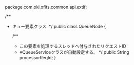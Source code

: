 
package com.oki.ofits.common.api.extif;

/**
 * キュー要素クラス.
 */
public class QueueNode {

    /**
     * この要素を処理するスレッドへ付与されたリクエストID<br>
     * ※QueueServiceクラスが自動設定する。
     */
    public String processorReqId;
}
